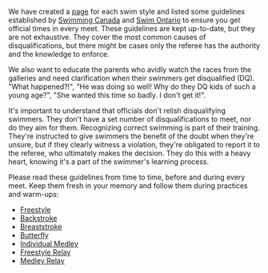 We have created a [page](/swimming/styles) for each swim style and listed some guidelines established by [Swimming Canada](https://www.swimming.ca/en/) and [Swim Ontario](https://www.swimontario.com/) to ensure you get official times in every meet. These guidelines are kept up-to-date, but they are not exhaustive. They cover the most common causes of disqualifications, but there might be cases only the referee has the authority and the knowledge to enforce.

We also want to educate the parents who avidly watch the races from the galleries and need clarification when their swimmers get disqualified (DQ). "What happened?!", "He was doing so well! Why do they DQ kids of such a young age?", "She wanted this time so badly. I don't get it!".

It's important to understand that officials don't relish disqualifying swimmers. They don't have a set number of disqualifications to meet, nor do they aim for them. Recognizing correct swimming is part of their training. They're instructed to give swimmers the benefit of the doubt when they're unsure, but if they clearly witness a violation, they're obligated to report it to the referee, who ultimately makes the decision. They do this with a heavy heart, knowing it's a part of the swimmer's learning process.

Please read these guidelines from time to time, before and during every meet. Keep them fresh in your memory and follow them during practices and warm-ups:

- [Freestyle](/swimming/styles/freestyle/)
- [Backstroke](/swimming/styles/backstroke/)
- [Breaststroke](/swimming/styles/breaststroke/)
- [Butterfly](/swimming/styles/butterfly/)
- [Individual Medley](/swimming/styles/medley/)
- [Freestyle Relay](/swimming/styles/freestyle_relay/)
- [Medley Relay](/swimming/styles/medley_relay/)